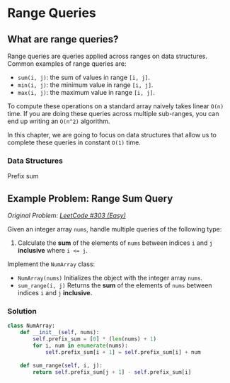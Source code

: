 # Range Queries

## What are range queries?

Range queries are queries applied across ranges on data structures. Common examples of range queries are:

* `sum(i, j)`: the sum of values in range `[i, j]`.
* `min(i, j)`: the minimum value in range `[i, j]`.
* `max(i, j)`: the maximum value in range `[i, j]`.

To compute these operations on a standard array naively takes linear `O(n)` time. If you are doing these queries across multiple sub-ranges, you can end up writing an `O(n^2)` algorithm.

In this chapter, we are going to focus on data structures that allow us to complete these queries in constant `O(1)` time.

### Data Structures

Prefix sum

## Example Problem: Range Sum Query

_Original Problem:_ [_LeetCode #303 (Easy)_](https://leetcode.com/problems/range-sum-query-immutable/)

Given an integer array `nums`, handle multiple queries of the following type:

1. Calculate the **sum** of the elements of `nums` between indices `i` and `j` **inclusive** where `i <= j`.

Implement the `NumArray` class:

* `NumArray(nums)` Initializes the object with the integer array `nums`.
* `sum_range(i, j)` Returns the **sum** of the elements of `nums` between indices `i` and `j` **inclusive.**

### Solution

```python
class NumArray:
    def __init__(self, nums):
        self.prefix_sum = [0] * (len(nums) + 1)
        for i, num in enumerate(nums):
            self.prefix_sum[i + 1] = self.prefix_sum[i] + num
            
    def sum_range(self, i, j):
        return self.prefix_sum[j + 1] - self.prefix_sum[i]
```
